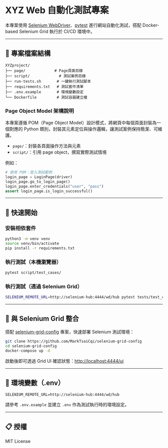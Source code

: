 # XYZ Web 自動化測試專案

本專案使用 [Selenium WebDriver](https://www.selenium.dev/)、[pytest](https://docs.pytest.org/) 進行網站自動化測試，搭配 Docker-based Selenium Grid 執行於 CI/CD 環境中。

---


## 📁 專案檔案結構

```
XYZproject/
├── page/             # Page頁面目錄
├── script/             # 測試案例目錄
├── run-tests.sh       # 一鍵執行測試腳本
├── requirements.txt   # 測試套件清單
├── .env.example       # 環境變數設定
└── Dockerfile         # 測試容器建立檔
```

### Page Object Model 架構說明

本專案遵循 POM（Page Object Model）設計模式，將網頁中每個頁面封裝為一個對應的 Python 類別，封裝其元素定位與操作邏輯，讓測試案例保持簡潔、可維護。

- `page/`：封裝各頁面操作方法與元素
- `script/`：引用 page object，撰寫實際測試情境

例如：
```python
# 使用 POM：登入測試範例
login_page = LoginPage(driver)
login_page.go_to_login_page()
login_page.enter_credentials("user", "pass")
assert login_page.is_login_successful()
```


---



## 🚀 快速開始

### 安裝相依套件

```bash
python3 -m venv venv
source venv/bin/activate
pip install -r requirements.txt
```

### 執行測試（本機瀏覽器）

```bash
pytest script/test_cases/
```

### 執行測試（透過 Selenium Grid）

```bash
SELENIUM_REMOTE_URL=http://selenium-hub:4444/wd/hub pytest tests/test_cases/
```

---

## 🐳 與 Selenium Grid 整合

搭配 [selenium-grid-config](https://github.com/MarkTsaiCqi/selenium-grid-config) 專案，快速部署 Selenium 測試環境：

```bash
git clone https://github.com/MarkTsaiCqi/selenium-grid-config
cd selenium-grid-config
docker-compose up -d
```

啟動後即可透過 Grid UI 確認狀態：[http://localhost:4444/ui](http://localhost:4444/ui)

---


## 📄 環境變數（.env）

```env
SELENIUM_REMOTE_URL=http://selenium-hub:4444/wd/hub
```

請參考 `.env.example` 並建立 `.env` 作為測試執行時的環境設定。

---

## 📋 授權

MIT License
